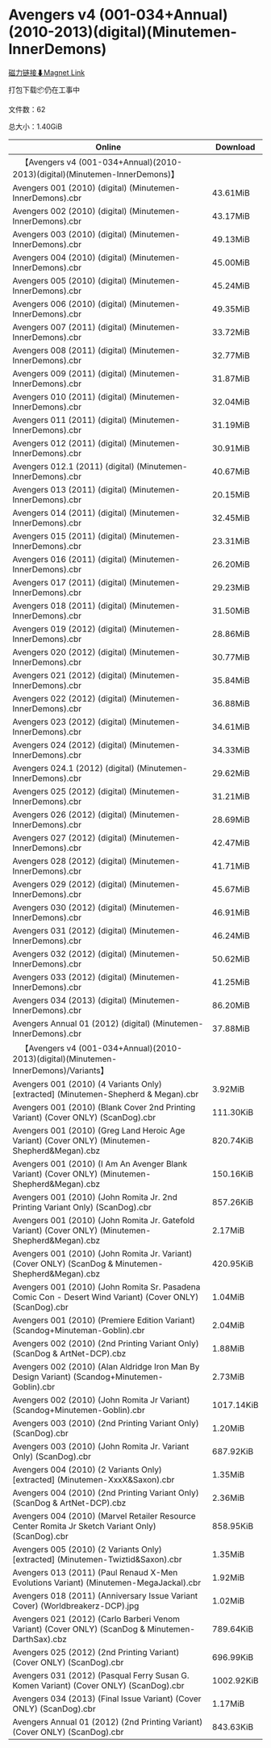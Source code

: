 # Avengers v4 (001-034+Annual)(2010-2013)(digital)(Minutemen-InnerDemons)

[磁力链接⬇Magnet Link](magnet:?xt=urn:btih:35c2e7533d260a25b2ddfebeec69479a3855bb91&dn=Avengers%20v4%20%28001-034%2BAnnual%29%282010-2013%29%28digital%29%28Minutemen-InnerDemons%29)

打包下载📦仍在工事中

文件数：62

总大小：1.40GiB

Online | Download
--- | ---
&emsp;【Avengers v4 (001-034+Annual)(2010-2013)(digital)(Minutemen-InnerDemons)】 | 
Avengers 001 (2010) (digital) (Minutemen-InnerDemons).cbr | 43.61MiB
Avengers 002 (2010) (digital) (Minutemen-InnerDemons).cbr | 43.17MiB
Avengers 003 (2010) (digital) (Minutemen-InnerDemons).cbr | 49.13MiB
Avengers 004 (2010) (digital) (Minutemen-InnerDemons).cbr | 45.00MiB
Avengers 005 (2010) (digital) (Minutemen-InnerDemons).cbr | 45.24MiB
Avengers 006 (2010) (digital) (Minutemen-InnerDemons).cbr | 49.35MiB
Avengers 007 (2011) (digital) (Minutemen-InnerDemons).cbr | 33.72MiB
Avengers 008 (2011) (digital) (Minutemen-InnerDemons).cbr | 32.77MiB
Avengers 009 (2011) (digital) (Minutemen-InnerDemons).cbr | 31.87MiB
Avengers 010 (2011) (digital) (Minutemen-InnerDemons).cbr | 32.04MiB
Avengers 011 (2011) (digital) (Minutemen-InnerDemons).cbr | 31.19MiB
Avengers 012 (2011) (digital) (Minutemen-InnerDemons).cbr | 30.91MiB
Avengers 012.1 (2011) (digital) (Minutemen-InnerDemons).cbr | 40.67MiB
Avengers 013 (2011) (digital) (Minutemen-InnerDemons).cbr | 20.15MiB
Avengers 014 (2011) (digital) (Minutemen-InnerDemons).cbr | 32.45MiB
Avengers 015 (2011) (digital) (Minutemen-InnerDemons).cbr | 23.31MiB
Avengers 016 (2011) (digital) (Minutemen-InnerDemons).cbr | 26.20MiB
Avengers 017 (2011) (digital) (Minutemen-InnerDemons).cbr | 29.23MiB
Avengers 018 (2011) (digital) (Minutemen-InnerDemons).cbr | 31.50MiB
Avengers 019 (2012) (digital) (Minutemen-InnerDemons).cbr | 28.86MiB
Avengers 020 (2012) (digital) (Minutemen-InnerDemons).cbr | 30.77MiB
Avengers 021 (2012) (digital) (Minutemen-InnerDemons).cbr | 35.84MiB
Avengers 022 (2012) (digital) (Minutemen-InnerDemons).cbr | 36.88MiB
Avengers 023 (2012) (digital) (Minutemen-InnerDemons).cbr | 34.61MiB
Avengers 024 (2012) (digital) (Minutemen-InnerDemons).cbr | 34.33MiB
Avengers 024.1 (2012) (digital) (Minutemen-InnerDemons).cbr | 29.62MiB
Avengers 025 (2012) (digital) (Minutemen-InnerDemons).cbr | 31.21MiB
Avengers 026 (2012) (digital) (Minutemen-InnerDemons).cbr | 28.69MiB
Avengers 027 (2012) (digital) (Minutemen-InnerDemons).cbr | 42.47MiB
Avengers 028 (2012) (digital) (Minutemen-InnerDemons).cbr | 41.71MiB
Avengers 029 (2012) (digital) (Minutemen-InnerDemons).cbr | 45.67MiB
Avengers 030 (2012) (digital) (Minutemen-InnerDemons).cbr | 46.91MiB
Avengers 031 (2012) (digital) (Minutemen-InnerDemons).cbr | 46.24MiB
Avengers 032 (2012) (digital) (Minutemen-InnerDemons).cbr | 50.62MiB
Avengers 033 (2012) (digital) (Minutemen-InnerDemons).cbr | 41.25MiB
Avengers 034 (2013) (digital) (Minutemen-InnerDemons).cbr | 86.20MiB
Avengers Annual 01 (2012) (digital) (Minutemen-InnerDemons).cbr | 37.88MiB
&emsp;【Avengers v4 (001-034+Annual)(2010-2013)(digital)(Minutemen-InnerDemons)/Variants】 | 
Avengers 001 (2010) (4 Variants Only) \[extracted\] (Minutemen-Shepherd & Megan).cbr | 3.92MiB
Avengers 001 (2010) (Blank Cover 2nd Printing Variant) (Cover ONLY) (ScanDog).cbr | 111.30KiB
Avengers 001 (2010) (Greg Land Heroic Age Variant) (Cover ONLY) (Minutemen-Shepherd&Megan).cbz | 820.74KiB
Avengers 001 (2010) (I Am An Avenger Blank Variant) (Cover ONLY) (Minutemen-Shepherd&Megan).cbz | 150.16KiB
Avengers 001 (2010) (John Romita Jr. 2nd Printing Variant Only) (ScanDog).cbr | 857.26KiB
Avengers 001 (2010) (John Romita Jr. Gatefold Variant) (Cover ONLY) (Minutemen-Shepherd&Megan).cbz | 2.17MiB
Avengers 001 (2010) (John Romita Jr. Variant) (Cover ONLY) (ScanDog & Minutemen-Shepherd&Megan).cbz | 420.95KiB
Avengers 001 (2010) (John Romita Sr. Pasadena Comic Con - Desert Wind Variant) (Cover ONLY) (ScanDog).cbr | 1.04MiB
Avengers 001 (2010) (Premiere Edition Variant) (Scandog+Minuteman-Goblin).cbr | 2.04MiB
Avengers 002 (2010) (2nd Printing Variant Only) (ScanDog & ArtNet-DCP).cbz | 1.88MiB
Avengers 002 (2010) (Alan Aldridge Iron Man By Design Variant) (Scandog+Minutemen-Goblin).cbr | 2.73MiB
Avengers 002 (2010) (John Romita Jr Variant) (Scandog+Minutemen-Goblin).cbr | 1017.14KiB
Avengers 003 (2010) (2nd Printing Variant Only) (ScanDog).cbr | 1.20MiB
Avengers 003 (2010) (John Romita Jr. Variant Only) (ScanDog).cbr | 687.92KiB
Avengers 004 (2010) (2 Variants Only) \[extracted\] (Minutemen-XxxX&Saxon).cbr | 1.35MiB
Avengers 004 (2010) (2nd Printing Variant Only) (ScanDog & ArtNet-DCP).cbz | 2.36MiB
Avengers 004 (2010) (Marvel Retailer Resource Center Romita Jr Sketch Variant Only) (ScanDog).cbr | 858.95KiB
Avengers 005 (2010) (2 Variants Only) \[extracted\] (Minutemen-Twiztid&Saxon).cbr | 1.35MiB
Avengers 013 (2011) (Paul Renaud X-Men Evolutions Variant) (Minutemen-MegaJackal).cbr | 1.92MiB
Avengers 018 (2011) (Anniversary Issue Variant Cover) (Worldbreakerz-DCP).jpg | 1.02MiB
Avengers 021 (2012) (Carlo Barberi Venom Variant) (Cover ONLY) (ScanDog & Minutemen-DarthSax).cbz | 789.64KiB
Avengers 025 (2012) (2nd Printing Variant) (Cover ONLY) (ScanDog).cbr | 696.99KiB
Avengers 031 (2012) (Pasqual Ferry Susan G. Komen Variant) (Cover ONLY) (ScanDog).cbr | 1002.92KiB
Avengers 034 (2013) (Final Issue Variant) (Cover ONLY) (ScanDog).cbr | 1.17MiB
Avengers Annual 01 (2012) (2nd Printing Variant) (Cover ONLY) (ScanDog).cbr | 843.63KiB